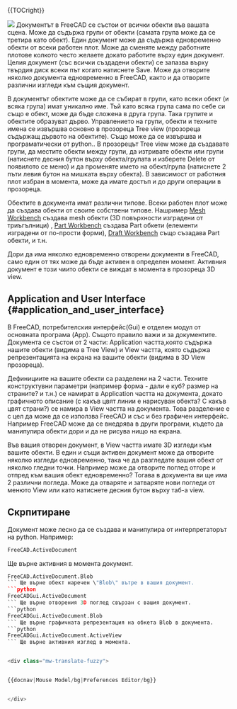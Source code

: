





{{TOCright}}

![](images/Screenshot_treeview.jpg ) Документът в FreeCAD се състои от всички обекти във вашата сцена. Може да съдържа групи от обекти (самата група може да се третира като обект). Един документ може да съдържа едновременно обекти от всеки работен плот. Може да сменяте между работните плотове колкото често желаете докато работите върху един документ. Целия документ (със всички създадени обекти) се запазва върху твърдия диск всеки път когато натиснете Save. Може да отворите няколко документа едновременно в FreeCAD, както и да отворите различни изгледи към същия документ.


<div class="mw-translate-fuzzy">

В документът обектите може да се събират в групи, като всеки обект (и всяка група) имат уникално име. Тъй като всяка група сама по себе си също е обект, може да бъде сложена в друга група. Така групите и обектите образуват дърво. Управлението на групи, обекти и техните имена се извършва основно в прозореца Tree view (прозореца съдържащ дървото на обектите). Също може да се извършва и програматически от python.. В прозорецът Tree view може да създавате групи, да местите обекти между групи, да изтривате обекти или групи (натиснете десния бутон върху обекта/групата и изберете Delete от появилото се меню) и да променяте името на обект/група (натиснете 2 пъти левия бутон на мишката върху обекта). В зависимост от работния плот избран в момента, може да имате достъп и до други операции в прозореца.


</div>


<div class="mw-translate-fuzzy">

Обектите в документа имат различни типове. Всеки работен плот може да създава обекти от своите собствени типове. Нашример [Mesh Workbench](Mesh_Workbench.md) създава mesh обекти (3D повърхности изградени от триъгълници) , [Part Workbench](Part_Workbench.md) създава Part обкети (елементи изградени от по-прости форми), [Draft Workbench](Draft_Workbench.md) също съзадава Part обекти, и т.н.


</div>

Дори да има няколко едновременно отворени документи в FreeCAD, само един от тях може да бъде активен в определен момент. Активния документ е този чиито обекти се виждат в момента в прозореца 3D view.

## Application and User Interface {#application_and_user_interface}


<div class="mw-translate-fuzzy">

В FreeCAD, потребителския интерфейс(Gui) е отделен модул от основната програма (App). Същото правило важи и за документите. Документа се състои от 2 части: Application частта,която съдържа нашите обекти (видима в Tree View) и View частта, която съдържа репрезентацията на екрана на вашите обекти (видима в 3D View прозореца).


</div>


<div class="mw-translate-fuzzy">

Дефинициите на вашите обекти са разделени на 2 части. Техните конструктувни параметри (например форма - дали е куб? размер на страните? и т.н.) се намират в Application частта на документа, докато графичното описание (с какъв цвят линии е нарисуван обекта? С какъв цвят страни?) се намира в View частта на документа. Това разделение е с цел да може да се използва FreeCAD и със и без графичен интерфейс. Например FreeCAD може да се внедрява в други програми, където да манипулира обекти дори и да не рисува нищо на екрана.


</div>

Във вашия отворен документ, в View частта имате 3D изгледи към вашите обекти. В един и същи активен документ може да отворите няколко изгледи едновременно, така че да разгледате вашия обект от няколко гледни точки. Например може да отворите поглед отгоре и отпред към вашия обект едновременно? Тогава в документа ви ще има 2 различни погледа. Може да отваряте и затваряте нови погледи от менюто View или като натиснете десния бутон върху таб-а view.

## Скрпитиране


<div class="mw-translate-fuzzy">

Документ може лесно да се създава и манипулира от интерпретаторът на python. Например:


</div>


```python
FreeCAD.ActiveDocument
```

Ще върне активния в момента документ. 
```python
FreeCAD.ActiveDocument.Blob
``` Ще върне обект наречен \"Blob\" вътре в вашия документ. 
```python
FreeCADGui.ActiveDocument
``` Ще върне отворения 3D поглед свързан с вашия документ. 
```python
FreeCADGui.ActiveDocument.Blob
``` Ще върне графичната репрезентация на обкета Blob в документа. 
```python
FreeCADGui.ActiveDocument.ActiveView
``` Ще върне активния изглед в момента.


<div class="mw-translate-fuzzy">


{{docnav|Mouse Model/bg|Preferences Editor/bg}}


</div>



